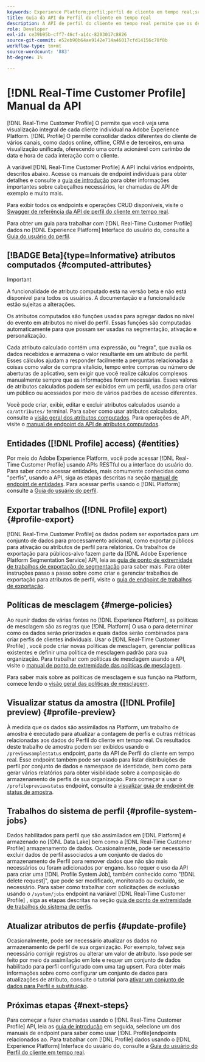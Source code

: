 ```yaml
---
keywords: Experience Platform;perfil;perfil de cliente em tempo real;solução de problemas;API;perfil unificado;Perfil unificado;perfil;habilitar perfil;perfil;Habilitar perfil;perfil;perfil;profile;Unified Profile;unified;Profile;rtcp;enable profile
title: Guia da API do Perfil do cliente em tempo real
description: A API de perfil do cliente em tempo real permite que os desenvolvedores explorem e trabalhem com dados de perfil, incluindo a visualização de perfis, a criação e a atualização de políticas de mesclagem, a exportação ou a amostragem de dados de perfil e a exclusão de dados de perfil que não são mais necessários ou que foram adicionados por engano. Siga este manual para saber como executar operações importantes usando a API.
role: Developer
exl-id: ce39b95b-cff7-46cf-a14c-8203017c8826
source-git-commit: e52eb90b64ae9142e714a46017cfd14156c78f8b
workflow-type: tm+mt
source-wordcount: '883'
ht-degree: 1%

---
```


# [!DNL Real-Time Customer Profile] Manual da API

[!DNL Real-Time Customer Profile] O permite que você veja uma visualização integral de cada cliente individual na Adobe Experience Platform. [!DNL Profile] O permite consolidar dados diferentes do cliente de vários canais, como dados online, offline, CRM e de terceiros, em uma visualização unificada, oferecendo uma conta acionável com carimbo de data e hora de cada interação com o cliente.

A variável [!DNL Real-Time Customer Profile] A API inclui vários endpoints, descritos abaixo. Acesse os manuais de endpoint individuais para obter detalhes e consulte a [guia de introdução](getting-started.md) para obter informações importantes sobre cabeçalhos necessários, ler chamadas de API de exemplo e muito mais.

Para exibir todos os endpoints e operações CRUD disponíveis, visite o [Swagger de referência da API de perfil do cliente em tempo real](https://www.adobe.com/go/profile-apis-en).

Para obter um guia para trabalhar com [!DNL Real-Time Customer Profile] dados no [!DNL Experience Platform] Interface do usuário do, consulte a [Guia do usuário do perfil](../ui/user-guide.md).

## [!BADGE Beta]{type=Informative} atributos computados {#computed-attributes}

>[!IMPORTANT]
>
A funcionalidade de atributo computado está na versão beta e não está disponível para todos os usuários. A documentação e a funcionalidade estão sujeitas a alterações.

Os atributos computados são funções usadas para agregar dados no nível do evento em atributos no nível do perfil. Essas funções são computadas automaticamente para que possam ser usadas na segmentação, ativação e personalização.

Cada atributo calculado contém uma expressão, ou &quot;regra&quot;, que avalia os dados recebidos e armazena o valor resultante em um atributo de perfil. Esses cálculos ajudam a responder facilmente a perguntas relacionadas a coisas como valor de compra vitalício, tempo entre compras ou número de aberturas de aplicativo, sem exigir que você realize cálculos complexos manualmente sempre que as informações forem necessárias. Esses valores de atributos calculados podem ser exibidos em um perfil, usados para criar um público ou acessados por meio de vários padrões de acesso diferentes.

Você pode criar, exibir, editar e excluir atributos calculados usando a `ca/attributes/` terminal. Para saber como usar atributos calculados, consulte a [visão geral dos atributos computados](../computed-attributes/overview.md). Para operações de API, visite o [manual de endpoint da API de atributos computados](../computed-attributes/api.md).

## Entidades ([!DNL Profile] access) {#entities}

Por meio do Adobe Experience Platform, você pode acessar [!DNL Real-Time Customer Profile] usando APIs RESTful ou a interface do usuário do. Para saber como acessar entidades, mais comumente conhecidas como &quot;perfis&quot;, usando a API, siga as etapas descritas na seção [manual de endpoint de entidades](entities.md). Para acessar perfis usando o [!DNL Platform] consulte a [Guia do usuário do perfil](../ui/user-guide.md).

## Exportar trabalhos ([!DNL Profile] export) {#profile-export}

[!DNL Real-Time Customer Profile] os dados podem ser exportados para um conjunto de dados para processamento adicional, como exportar públicos para ativação ou atributos de perfil para relatórios. Os trabalhos de exportação para públicos-alvo fazem parte da [!DNL Adobe Experience Platform Segmentation Service] API, leia as [guia de ponto de extremidade de trabalhos de exportação de segmentação](../../profile/api/export-jobs.md) para saber mais. Para obter instruções passo a passo sobre como criar e gerenciar trabalhos de exportação para atributos de perfil, visite o [guia de endpoint de trabalhos de exportação](export-jobs.md).

## Políticas de mesclagem {#merge-policies}

Ao reunir dados de várias fontes no [!DNL Experience Platform], as políticas de mesclagem são as regras que [!DNL Platform] O usa o para determinar como os dados serão priorizados e quais dados serão combinados para criar perfis de clientes individuais. Usar o [!DNL Real-Time Customer Profile] , você pode criar novas políticas de mesclagem, gerenciar políticas existentes e definir uma política de mesclagem padrão para sua organização. Para trabalhar com políticas de mesclagem usando a API, visite o [manual de ponto de extremidade das políticas de mesclagem](merge-policies.md).

Para saber mais sobre as políticas de mesclagem e sua função na Platform, comece lendo o [visão geral das políticas de mesclagem](../merge-policies/overview.md).

## Visualizar status da amostra ([!DNL Profile] preview) {#profile-preview}

À medida que os dados são assimilados na Platform, um trabalho de amostra é executado para atualizar a contagem de perfis e outras métricas relacionadas aos dados do Perfil do cliente em tempo real. Os resultados deste trabalho de amostra podem ser exibidos usando o `/previewsamplestatus` endpoint, parte da API de Perfil do cliente em tempo real. Esse endpoint também pode ser usado para listar distribuições de perfil por conjunto de dados e namespace de identidade, bem como para gerar vários relatórios para obter visibilidade sobre a composição do armazenamento de perfis de sua organização.  Para começar a usar o `/profilepreviewstatus` endpoint, consulte a [visualizar guia de endpoint de status de amostra](preview-sample-status.md).

## Trabalhos do sistema de perfil {#profile-system-jobs}

Dados habilitados para perfil que são assimilados em [!DNL Platform] é armazenado no [!DNL Data Lake] bem como a [!DNL Real-Time Customer Profile] armazenamento de dados. Ocasionalmente, pode ser necessário excluir dados de perfil associados a um conjunto de dados do armazenamento de Perfil para remover dados que não são mais necessários ou foram adicionados por engano. Isso requer o uso da API para criar uma [!DNL Profile System Job], também conhecido como &quot;[!DNL delete request]&quot;, que pode ser modificado, monitorado ou excluído, se necessário. Para saber como trabalhar com solicitações de exclusão usando o `/system/jobs` endpoint na variável [!DNL Real-Time Customer Profile] , siga as etapas descritas na seção [guia de ponto de extremidade de trabalhos do sistema de perfis](profile-system-jobs.md).

## Atualizar atributos de perfis {#update-profile}

Ocasionalmente, pode ser necessário atualizar os dados no armazenamento de perfil de sua organização. Por exemplo, talvez seja necessário corrigir registros ou alterar um valor de atributo. Isso pode ser feito por meio da assimilação em lote e requer um conjunto de dados habilitado para perfil configurado com uma tag upsert. Para obter mais informações sobre como configurar um conjunto de dados para atualizações de atributo, consulte o tutorial para [ativar um conjunto de dados para Perfil e substituição](../../catalog/datasets/enable-upsert.md).

## Próximas etapas {#next-steps}

Para começar a fazer chamadas usando o [!DNL Real-Time Customer Profile] API, leia as [guia de introdução](getting-started.md) em seguida, selecione um dos manuais de endpoint para saber como usar [!DNL Profile]endpoints relacionados ao. Para trabalhar com [!DNL Profile] dados usando o [!DNL Experience Platform] Interface do usuário do, consulte a [Guia do usuário do Perfil do cliente em tempo real](../ui/user-guide.md).
